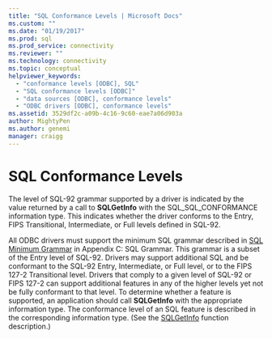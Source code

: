 ```yaml
---
title: "SQL Conformance Levels | Microsoft Docs"
ms.custom: ""
ms.date: "01/19/2017"
ms.prod: sql
ms.prod_service: connectivity
ms.reviewer: ""
ms.technology: connectivity
ms.topic: conceptual
helpviewer_keywords: 
  - "conformance levels [ODBC], SQL"
  - "SQL conformance levels [ODBC]"
  - "data sources [ODBC], conformance levels"
  - "ODBC drivers [ODBC], conformance levels"
ms.assetid: 3529df2c-a09b-4c16-9c60-eae7a06d903a
author: MightyPen
ms.author: genemi
manager: craigg
---
```

# SQL Conformance Levels
The level of SQL-92 grammar supported by a driver is indicated by the value returned by a call to **SQLGetInfo** with the SQL_SQL_CONFORMANCE information type. This indicates whether the driver conforms to the Entry, FIPS Transitional, Intermediate, or Full levels defined in SQL-92.  
  
 All ODBC drivers must support the minimum SQL grammar described in [SQL Minimum Grammar](../../../odbc/reference/appendixes/sql-minimum-grammar.md) in Appendix C: SQL Grammar. This grammar is a subset of the Entry level of SQL-92. Drivers may support additional SQL and be conformant to the SQL-92 Entry, Intermediate, or Full level, or to the FIPS 127-2 Transitional level. Drivers that comply to a given level of SQL-92 or FIPS 127-2 can support additional features in any of the higher levels yet not be fully conformant to that level. To determine whether a feature is supported, an application should call **SQLGetInfo** with the appropriate information type. The conformance level of an SQL feature is described in the corresponding information type. (See the [SQLGetInfo](../../../odbc/reference/syntax/sqlgetinfo-function.md) function description.)

